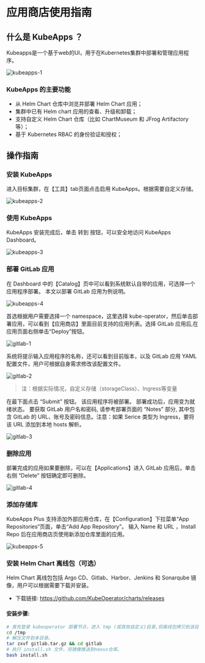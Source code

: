 # 应用商店使用指南

## 什么是 KubeApps ？

Kubeapps是一个基于web的UI，用于在Kubernetes集群中部署和管理应用程序。

![kubeapps-1](../img/guidelines/kubeapps/kubeapps-1.png)

### KubeApps 的主要功能

- 从 Helm Chart 仓库中浏览并部署 Helm Chart 应用；
- 集群中已有 Helm chart 应用的查看、升级和卸载；
- 支持自定义 Helm Chart 仓库（比如 ChartMuseum 和 JFrog Artifactory 等）；
- 基于 Kubernetes RBAC 的身份验证和授权；

## 操作指南

### 安装 KubeApps

进入目标集群，在【工具】tab页面点击启用 KubeApps。根据需要自定义存储。

![kubeapps-2](../img/guidelines/kubeapps/kubeapps-2.png)

### 使用 KubeApps 

KubeApps 安装完成后，单击 转到 按钮，可以安全地访问 KubeApps Dashboard。

![kubeapps-3](../img/guidelines/kubeapps/kubeapps-3.png)

 ### 部署 GitLab 应用

在 Dashboard 中的【Catalog】页中可以看到系统默认自带的应用，可选择一个应用程序部署。 本文以部署 GitLab 应用为例说明。

![kubeapps-4](../img/guidelines/kubeapps/kubeapps-4.png)

首选根据用户需要选择一个 namespace，这里选择 kube-operator，然后单击部署应用，可以看到【应用商店】里面目前支持的应用列表。选择 GitLab 应用后,在应用页面右侧单击“Deploy”按钮。

![gitlab-1](../img/guidelines/kubeapps/gitlab-1.png)

系统将提示输入应用程序的名称，还可以看到目前版本，以及 GitLab 应用 YAML 配置文件，用户可根据自身需求修改该配置文件。

![gitlab-2](../img/guidelines/kubeapps/gitlab-2.png)

> 注：根据实际情况，自定义存储（storageClass）、Ingress等变量

在最下面点击 “Submit” 按钮。 该应用程序将被部署。 部署成功后，应用变为就绪状态。
要获取 GitLab 用户名和密码, 请参考部署页面的 “Notes” 部分, 其中包含 GitLab 的 URL、账号及密码信息。注意：如果 Serice 类型为 Ingress，要将该 URL 添加到本地 hosts 解析。

![gitlab-3](../img/guidelines/kubeapps/gitlab-3.png)

### 删除应用

部署完成的应用如果要删除，可以在【Applications】进入 GitLab 应用后，单击右侧 “Delete” 按钮确定即可删除。

![gitlab-4](../img/guidelines/kubeapps/gitlab-4.png)

### 添加存储库

KubeApps Plus 支持添加外部应用仓库，在【Configuration】下拉菜单“App Repositories“页面，单击“Add App Repository”。
输入 Name 和 URL ，Install Repo 后在应用商店页使用新添加仓库里面的应用。

![kubeapps-5](../img/guidelines/kubeapps/kubeapps-5.png)

### 安装 Helm Chart 离线包（可选）

Helm Chart 离线包包括 Argo CD、Gitlab、Harbor、Jenkins 和 Sonarqube 镜像，用户可以根据需要下载并安装。

- 下载链接: https://github.com/KubeOperator/charts/releases

#### 安装步骤:

```bash
# 首先登录 kubeoperator 部署节点，进入 tmp (或其他自定义)目录,将离线包拷贝到该目录中。
cd /tmp
# 解压文件到本目录。
tar zxvf gitlab.tar.gz && cd gitlab
# 执行 install.sh 文件，将镜像推送到nexus仓库。
bash install.sh
```